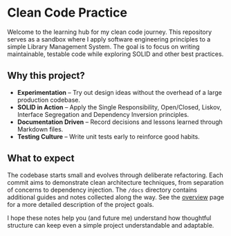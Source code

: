 # Clean Code Practice

Welcome to the learning hub for my clean code journey. This repository serves as a sandbox where I apply software engineering principles to a simple Library Management System. The goal is to focus on writing maintainable, testable code while exploring SOLID and other best practices.

## Why this project?

- **Experimentation** – Try out design ideas without the overhead of a large production codebase.
- **SOLID in Action** – Apply the Single Responsibility, Open/Closed, Liskov, Interface Segregation and Dependency Inversion principles.
- **Documentation Driven** – Record decisions and lessons learned through Markdown files.
- **Testing Culture** – Write unit tests early to reinforce good habits.

## What to expect

The codebase starts small and evolves through deliberate refactoring. Each commit aims to demonstrate clean architecture techniques, from separation of concerns to dependency injection. The `/docs` directory contains additional guides and notes collected along the way. See the [overview](overview.md) page for a more detailed description of the project goals.

I hope these notes help you (and future me) understand how thoughtful structure can keep even a simple project understandable and adaptable.
